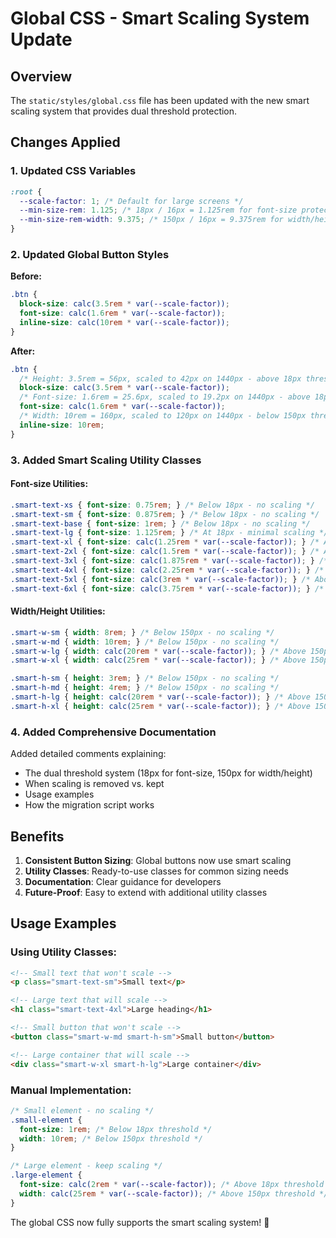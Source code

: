 # Global CSS - Smart Scaling System Update

## Overview
The `static/styles/global.css` file has been updated with the new smart scaling system that provides dual threshold protection.

## Changes Applied

### 1. **Updated CSS Variables**
```css
:root {
  --scale-factor: 1; /* Default for large screens */
  --min-size-rem: 1.125; /* 18px / 16px = 1.125rem for font-size protection */
  --min-size-rem-width: 9.375; /* 150px / 16px = 9.375rem for width/height protection */
}
```

### 2. **Updated Global Button Styles**
**Before:**
```css
.btn {
  block-size: calc(3.5rem * var(--scale-factor));
  font-size: calc(1.6rem * var(--scale-factor));
  inline-size: calc(10rem * var(--scale-factor));
}
```

**After:**
```css
.btn {
  /* Height: 3.5rem = 56px, scaled to 42px on 1440px - above 18px threshold, keep scaling */
  block-size: calc(3.5rem * var(--scale-factor));
  /* Font-size: 1.6rem = 25.6px, scaled to 19.2px on 1440px - above 18px threshold, keep scaling */
  font-size: calc(1.6rem * var(--scale-factor));
  /* Width: 10rem = 160px, scaled to 120px on 1440px - below 150px threshold, remove scaling */
  inline-size: 10rem;
}
```

### 3. **Added Smart Scaling Utility Classes**

#### Font-size Utilities:
```css
.smart-text-xs { font-size: 0.75rem; } /* Below 18px - no scaling */
.smart-text-sm { font-size: 0.875rem; } /* Below 18px - no scaling */
.smart-text-base { font-size: 1rem; } /* Below 18px - no scaling */
.smart-text-lg { font-size: 1.125rem; } /* At 18px - minimal scaling */
.smart-text-xl { font-size: calc(1.25rem * var(--scale-factor)); } /* Above 18px - keep scaling */
.smart-text-2xl { font-size: calc(1.5rem * var(--scale-factor)); } /* Above 18px - keep scaling */
.smart-text-3xl { font-size: calc(1.875rem * var(--scale-factor)); } /* Above 18px - keep scaling */
.smart-text-4xl { font-size: calc(2.25rem * var(--scale-factor)); } /* Above 18px - keep scaling */
.smart-text-5xl { font-size: calc(3rem * var(--scale-factor)); } /* Above 18px - keep scaling */
.smart-text-6xl { font-size: calc(3.75rem * var(--scale-factor)); } /* Above 18px - keep scaling */
```

#### Width/Height Utilities:
```css
.smart-w-sm { width: 8rem; } /* Below 150px - no scaling */
.smart-w-md { width: 10rem; } /* Below 150px - no scaling */
.smart-w-lg { width: calc(20rem * var(--scale-factor)); } /* Above 150px - keep scaling */
.smart-w-xl { width: calc(25rem * var(--scale-factor)); } /* Above 150px - keep scaling */

.smart-h-sm { height: 3rem; } /* Below 150px - no scaling */
.smart-h-md { height: 4rem; } /* Below 150px - no scaling */
.smart-h-lg { height: calc(20rem * var(--scale-factor)); } /* Above 150px - keep scaling */
.smart-h-xl { height: calc(25rem * var(--scale-factor)); } /* Above 150px - keep scaling */
```

### 4. **Added Comprehensive Documentation**
Added detailed comments explaining:
- The dual threshold system (18px for font-size, 150px for width/height)
- When scaling is removed vs. kept
- Usage examples
- How the migration script works

## Benefits

1. **Consistent Button Sizing**: Global buttons now use smart scaling
2. **Utility Classes**: Ready-to-use classes for common sizing needs
3. **Documentation**: Clear guidance for developers
4. **Future-Proof**: Easy to extend with additional utility classes

## Usage Examples

### Using Utility Classes:
```html
<!-- Small text that won't scale -->
<p class="smart-text-sm">Small text</p>

<!-- Large text that will scale -->
<h1 class="smart-text-4xl">Large heading</h1>

<!-- Small button that won't scale -->
<button class="smart-w-md smart-h-sm">Small button</button>

<!-- Large container that will scale -->
<div class="smart-w-xl smart-h-lg">Large container</div>
```

### Manual Implementation:
```css
/* Small element - no scaling */
.small-element {
  font-size: 1rem; /* Below 18px threshold */
  width: 10rem; /* Below 150px threshold */
}

/* Large element - keep scaling */
.large-element {
  font-size: calc(2rem * var(--scale-factor)); /* Above 18px threshold */
  width: calc(25rem * var(--scale-factor)); /* Above 150px threshold */
}
```

The global CSS now fully supports the smart scaling system! 🎉 